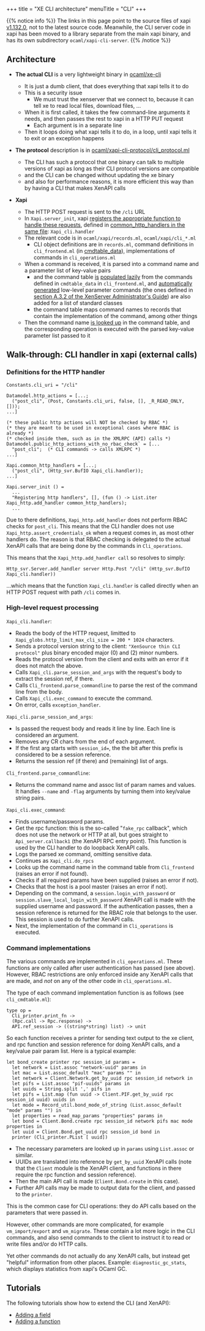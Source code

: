 +++
title = "XE CLI architecture"
menuTitle = "CLI"
+++

{{% notice info %}}
The links in this page point to the source files of xapi
[v1.132.0](https://github.com/xapi-project/xen-api/tree/v1.132.0), not to the
latest source code. Meanwhile, the CLI server code in xapi has been moved to a
library separate from the main xapi binary, and has its own subdirectory
`ocaml/xapi-cli-server`.
{{% /notice %}}

## Architecture

-   **The actual CLI** is a very lightweight binary in
    [ocaml/xe-cli](https://github.com/xapi-project/xen-api/tree/v1.132.0/ocaml/xe-cli)
    -   It is just a dumb client, that does everything that xapi tells
        it to do
    -   This is a security issue
        -   We must trust the xenserver that we connect to, because it
            can tell xe to read local files, download files, ...
    -   When it is first called, it takes the few command-line arguments
        it needs, and then passes the rest to xapi in a HTTP PUT request
        -   Each argument is in a separate line
    -   Then it loops doing what xapi tells it to do, in a loop, until
        xapi tells it to exit or an exception happens

-   **The protocol** description is in
    [ocaml/xapi-cli-protocol/cli_protocol.ml](https://github.com/xapi-project/xen-api/blob/v1.132.0/ocaml/xapi-cli-protocol/cli_protocol.ml)
    -   The CLI has such a protocol that one binary can talk to multiple
        versions of xapi as long as their CLI protocol versions are
        compatible
    -   and the CLI can be changed without updating the xe binary
    -   and also for performance reasons, it is more efficient this way
        than by having a CLI that makes XenAPI calls

-   **Xapi**
    -   The HTTP POST request is sent to the `/cli` URL
    -   In `Xapi.server_init`, xapi [registers the appropriate function
        to handle these
        requests](https://github.com/xapi-project/xen-api/blob/v1.132.0/ocaml/xapi/xapi.ml#L804),
        defined in [common_http_handlers in the same
        file](https://github.com/xapi-project/xen-api/blob/v1.132.0/ocaml/xapi/xapi.ml#L589):
        `Xapi_cli.handler`
    -   The relevant code is in `ocaml/xapi/records.ml`,
        `ocaml/xapi/cli_*.ml`
        -   CLI object definitions are in `records.ml`, command
            definitions in `cli_frontend.ml` (in
            [cmdtable_data](https://github.com/xapi-project/xen-api/blob/v1.132.0/ocaml/xapi/cli_frontend.ml#L72)),
            implementations of commands in `cli_operations.ml`
    -   When a command is received, it is parsed into a command name and
        a parameter list of key-value pairs
        -   and the command table
            [is](https://github.com/xapi-project/xen-api/blob/v1.132.0/ocaml/xapi/xapi_cli.ml#L157)
            [populated
            lazily](https://github.com/xapi-project/xen-api/blob/v1.132.0/ocaml/xapi/cli_frontend.ml#L3005)
            from the commands defined in `cmdtable_data` in
            `cli_frontend.ml`, and [automatically
            generated](https://github.com/xapi-project/xen-api/blob/v1.132.0/ocaml/xapi/cli_operations.ml#L740)
            low-level parameter commands (the ones defined in [section
            A.3.2 of the XenServer Administrator's
            Guide](http://docs.citrix.com/content/dam/docs/en-us/xenserver/xenserver-7-0/downloads/xenserver-7-0-administrators-guide.pdf))
            are also added for a list of standard classes
        -   the command table maps command names to records that contain
            the implementation of the command, among other things
    -   Then the command name [is looked
        up](https://github.com/xapi-project/xen-api/blob/v1.132.0/ocaml/xapi/xapi_cli.ml#L86)
        in the command table, and the corresponding operation is
        executed with the parsed key-value parameter list passed to it

## Walk-through: CLI handler in xapi (external calls)

### Definitions for the HTTP handler

    Constants.cli_uri = "/cli"

    Datamodel.http_actions = [...;
      ("post_cli", (Post, Constants.cli_uri, false, [], _R_READ_ONLY, []));
    ...]

    (* these public http actions will NOT be checked by RBAC *)
    (* they are meant to be used in exceptional cases where RBAC is already *)
    (* checked inside them, such as in the XMLRPC (API) calls *)
    Datamodel.public_http_actions_with_no_rbac_check` = [...
      "post_cli";  (* CLI commands -> calls XMLRPC *)
    ...]

    Xapi.common_http_handlers = [...;
      ("post_cli", (Http_svr.BufIO Xapi_cli.handler));
    ...]

    Xapi.server_init () =
      ...
      "Registering http handlers", [], (fun () -> List.iter Xapi_http.add_handler common_http_handlers);
      ...

Due to there definitions, `Xapi_http.add_handler` does not perform RBAC checks for `post_cli`. This means that the CLI handler does not use `Xapi_http.assert_credentials_ok` when a request comes in, as most other handlers do. The reason is that RBAC checking is delegated to the actual XenAPI calls that are being done by the commands in `Cli_operations`.

This means that the `Xapi_http.add_handler call` so resolves to simply:

    Http_svr.Server.add_handler server Http.Post "/cli" (Http_svr.BufIO Xapi_cli.handler))

...which means that the function `Xapi_cli.handler` is called directly when an HTTP POST request with path `/cli` comes in.

### High-level request processing

`Xapi_cli.handler`:

- Reads the body of the HTTP request, limitted to `Xapi_globs.http_limit_max_cli_size = 200 * 1024` characters.
- Sends a protocol version string to the client: `"XenSource thin CLI protocol"` plus binary encoded major (0) and (2) minor numbers.
- Reads the protocol version from the client and exits with an error if it does not match the above.
- Calls `Xapi_cli.parse_session_and_args` with the request's body to extract the session ref, if there.
- Calls `Cli_frontend.parse_commandline` to parse the rest of the command line from the body.
- Calls `Xapi_cli.exec_command` to execute the command.
- On error, calls `exception_handler`.

`Xapi_cli.parse_session_and_args`:

- Is passed the request body and reads it line by line. Each line is considered an argument.
- Removes any CR chars from the end of each argument.
- If the first arg starts with `session_id=`, the the bit after this prefix is considered to be a session reference.
- Returns the session ref (if there) and (remaining) list of args.

`Cli_frontend.parse_commandline`:

- Returns the command name and assoc list of param names and values. It handles `--name` and `-flag` arguments by turning them into key/value string pairs.

`Xapi_cli.exec_command`:

- Finds username/password params.
- Get the rpc function: this is the so-called "`fake_rpc` callback", which does not use the network or HTTP at all, but goes straight to `Api_server.callback1` (the XenAPI RPC entry point). This function is used by the CLI handler to do loopback XenAPI calls.
- Logs the parsed xe command, omitting sensitive data.
- Continues as `Xapi_cli.do_rpcs`
- Looks up the command name in the command table from `Cli_frontend` (raises an error if not found).
- Checks if all required params have been supplied (raises an error if not).
- Checks that the host is a pool master (raises an error if not).
- Depending on the command, a `session.login_with_password` or `session.slave_local_login_with_password` XenAPI call is made with the supplied username and password. If the authentication passes, then a session reference is returned for the RBAC role that belongs to the user. This session is used to do further XenAPI calls.
- Next, the implementation of the command in `Cli_operations` is executed.

### Command implementations

The various commands are implemented in `cli_operations.ml`. These functions are only called after user authentication has passed (see above). However, RBAC restrictions are only enforced inside any XenAPI calls that are made, and _not_ on any of the other code in `cli_operations.ml`.

The type of each command implementation function is as follows (see `cli_cmdtable.ml`):

    type op =
      Cli_printer.print_fn ->
      (Rpc.call -> Rpc.response) ->
      API.ref_session -> ((string*string) list) -> unit

So each function receives a printer for sending text output to the xe client, and rpc function and session reference for doing XenAPI calls, and a key/value pair param list. Here is a typical example:

    let bond_create printer rpc session_id params =
      let network = List.assoc "network-uuid" params in
      let mac = List.assoc_default "mac" params "" in
      let network = Client.Network.get_by_uuid rpc session_id network in
      let pifs = List.assoc "pif-uuids" params in
      let uuids = String.split ',' pifs in
      let pifs = List.map (fun uuid -> Client.PIF.get_by_uuid rpc session_id uuid) uuids in
      let mode = Record_util.bond_mode_of_string (List.assoc_default "mode" params "") in
      let properties = read_map_params "properties" params in
      let bond = Client.Bond.create rpc session_id network pifs mac mode properties in
      let uuid = Client.Bond.get_uuid rpc session_id bond in
      printer (Cli_printer.PList [ uuid])

- The necessary parameters are looked up in `params` using `List.assoc` or similar.
- UUIDs are translated into reference by `get_by_uuid` XenAPI calls (note that the `Client` module is the XenAPI client, and functions in there require the rpc function and session reference).
- Then the main API call is made (`Client.Bond.create` in this case).
- Further API calls may be made to output data for the client, and passed to the `printer`.

This is the common case for CLI operations: they do API calls based on the parameters that were passed in.

However, other commands are more complicated, for example `vm_import/export` and `vm_migrate`. These contain a lot more logic in the CLI commands, and also send commands to the client to instruct it to read or write files and/or do HTTP calls.

Yet other commands do not actually do any XenAPI calls, but instead get "helpful" information from other places. Example: `diagnostic_gc_stats`, which displays statistics from xapi's OCaml GC.

## Tutorials

The following tutorials show how to extend the CLI (and XenAPI):

-   [Adding a field](../guides/howtos/add-field)
-   [Adding a function](../guides/howtos/add-function)
